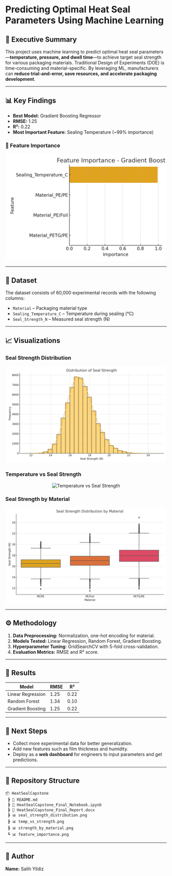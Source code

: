 # Predicting Optimal Heat Seal Parameters Using Machine Learning

## 📌 Executive Summary
This project uses machine learning to predict optimal heat seal parameters—**temperature, pressure, and dwell time**—to achieve target seal strength for various packaging materials. Traditional Design of Experiments (DOE) is time-consuming and material-specific. By leveraging ML, manufacturers can **reduce trial-and-error, save resources, and accelerate packaging development**.

---

## 📊 Key Findings
- **Best Model:** Gradient Boosting Regressor  
- **RMSE:** 1.25  
- **R²:** 0.22  
- **Most Important Feature:** Sealing Temperature (~99% importance)

### 🔑 Feature Importance
<p align="center">
  <img src="./feature_importance.png" alt="Feature Importance" width="500"/>
</p>

---

## 📂 Dataset
The dataset consists of 60,000 experimental records with the following columns:
- `Material` – Packaging material type
- `Sealing_Temperature_C` – Temperature during sealing (°C)
- `Seal_Strength_N` – Measured seal strength (N)

---

## 📈 Visualizations

### Seal Strength Distribution
<p align="center">
  <img src="./seal_strength_distribution.png" alt="Seal Strength Distribution" width="500"/>
</p>

### Temperature vs Seal Strength
<p align="center">
  <img src="./temp_vs_strength.png" alt="Temperature vs Seal Strength" width="500"/>
</p>

### Seal Strength by Material
<p align="center">
  <img src="./strength_by_material.png" alt="Seal Strength by Material" width="500"/>
</p>

---

## ⚙️ Methodology
1. **Data Preprocessing:** Normalization, one-hot encoding for material.
2. **Models Tested:** Linear Regression, Random Forest, Gradient Boosting.
3. **Hyperparameter Tuning:** GridSearchCV with 5-fold cross-validation.
4. **Evaluation Metrics:** RMSE and R² score.

---

## 📌 Results
| Model              | RMSE  | R²    |
|--------------------|-------|-------|
| Linear Regression  | 1.25  | 0.22  |
| Random Forest      | 1.34  | 0.10  |
| Gradient Boosting  | 1.25  | 0.22  |

---

## 🚀 Next Steps
- Collect more experimental data for better generalization.
- Add new features such as film thickness and humidity.
- Deploy as a **web dashboard** for engineers to input parameters and get predictions.

---

## 📂 Repository Structure
```
📦 HeatSealCapstone
 ┣ 📜 README.md
 ┣ 📜 HeatSealCapstone_Final_Notebook.ipynb
 ┣ 📜 HeatSealCapstone_Final_Report.docx
 ┣ 📊 seal_strength_distribution.png
 ┣ 📊 temp_vs_strength.png
 ┣ 📊 strength_by_material.png
 ┗ 📊 feature_importance.png
```

---

## 👤 Author
**Name:** Salih Yildiz 
